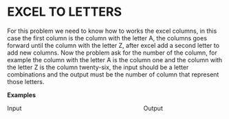 # EXCEL TO LETTERS

For this problem we need to know how to works the excel columns, in this case the first column is the column with the letter A, the columns goes forward until the column with the letter Z, after excel add a second letter to add new columns. Now the problem ask for the number of the column, for example the column with the letter A is the column one and the column with the letter Z is the column twenty-six, the input should be a letter combinations and the output must be the number of column that represent those letters.

**Examples**

Input&nbsp;&nbsp;&nbsp;&nbsp;&nbsp;&nbsp;&nbsp;&nbsp;&nbsp;&nbsp;&nbsp;&nbsp;&nbsp;&nbsp;&nbsp;&nbsp;&nbsp;&nbsp;&nbsp;&nbsp;&nbsp;&nbsp;&nbsp;&nbsp;&nbsp;&nbsp;&nbsp;&nbsp;&nbsp;&nbsp;&nbsp;&nbsp;&nbsp;&nbsp;&nbsp;&nbsp;&nbsp;&nbsp;&nbsp;&nbsp;&nbsp;&nbsp;&nbsp;&nbsp;&nbsp;&nbsp;&nbsp;&nbsp;&nbsp;&nbsp;&nbsp;&nbsp;&nbsp;&nbsp;&nbsp;&nbsp;&nbsp;&nbsp;&nbsp;&nbsp;&nbsp;&nbsp;&nbsp;&nbsp;&nbsp;&nbsp;&nbsp;&nbsp;&nbsp;&nbsp;&nbsp;&nbsp;Output

```

``` 


